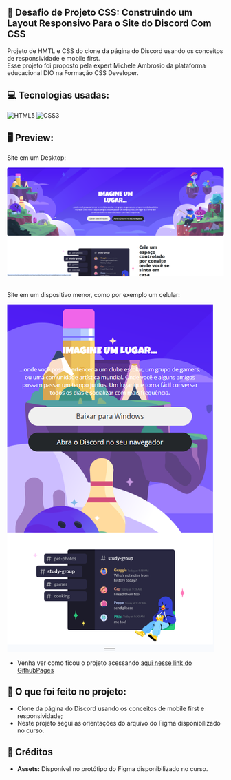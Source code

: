 ## 👨 Desafio de Projeto CSS: Construindo um Layout Responsivo Para o Site do Discord Com CSS

Projeto de HMTL e CSS do clone da página do Discord usando os conceitos de responsividade e mobile first.<br>
Esse projeto foi proposto pela expert Michele Ambrosio da plataforma educacional DIO na Formação CSS Developer.

## 💻 Tecnologias usadas:

<div style="display: inline_block">
  <img alt="HTML5" src="https://img.shields.io/badge/HTML5-E34F26?style=for-the-badge&logo=html5&logoColor=white">
  <img alt="CSS3" src="https://img.shields.io/badge/CSS3-1572B6?style=for-the-badge&logo=css3&logoColor=white">
</div>

## 🖥 Preview:

Site em um Desktop:

<div>
  <img src="assets/image/projeto_discord.png" alt="Site do Discord em um Desktop">
</div>

<br>

Site em um dispositivo menor, como por exemplo um celular:

<div>
  <img src="assets/image/projeto_mobile.png" alt="Site do Discord em um dispositivo menor, como por exemplo um celular">
</div>

- Venha ver como ficou o projeto acessando [aqui nesse link do GithubPages](https://luizsilvacarvalho.github.io/projeto_discord/)

## 🤔 O que foi feito no projeto:

- Clone da página do Discord usando os conceitos de mobile first e responsividade;
- Neste projeto segui as orientações do arquivo do Figma disponibilizado no curso.

## 📌 Créditos

- **Assets:** Disponível no protótipo do Figma disponibilizado no curso.
